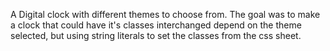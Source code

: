 A Digital clock with different themes to choose from.  The goal was to make a clock that could have it's classes interchanged depend on the theme selected, but using string literals to set the classes from the css sheet.

